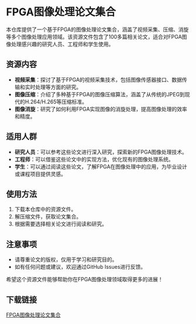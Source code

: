 # FPGA图像处理论文集合

本仓库提供了一个基于FPGA的图像处理论文集合，涵盖了视频采集、压缩、消旋等多个图像处理应用领域。该资源文件包含了100多篇相关论文，适合对FPGA图像处理感兴趣的研究人员、工程师和学生使用。

## 资源内容

- **视频采集**：探讨了基于FPGA的视频采集技术，包括图像传感器接口、数据传输和实时处理等方面的研究。
- **图像压缩**：介绍了多种基于FPGA的图像压缩算法，涵盖了从传统的JPEG到现代的H.264/H.265等压缩标准。
- **图像消旋**：研究了如何利用FPGA实现图像的消旋处理，提高图像处理的效率和精度。

## 适用人群

- **研究人员**：可以参考这些论文进行深入研究，探索新的FPGA图像处理技术。
- **工程师**：可以借鉴这些论文中的实现方法，优化现有的图像处理系统。
- **学生**：可以通过阅读这些论文，了解FPGA在图像处理中的应用，为毕业设计或课程项目提供灵感。

## 使用方法

1. 下载本仓库中的资源文件。
2. 解压缩文件，获取论文集合。
3. 根据需要选择相关论文进行阅读和研究。

## 注意事项

- 请尊重论文的版权，仅用于学习和研究目的。
- 如有任何问题或建议，欢迎通过GitHub Issues进行反馈。

希望这个资源文件能够帮助你在FPGA图像处理领域取得更多的进展！

## 下载链接

[FPGA图像处理论文集合](https://pan.quark.cn/s/bfc2e99a0778)